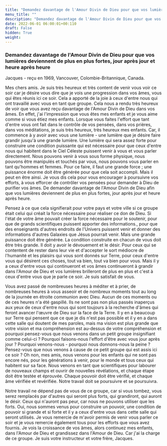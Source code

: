 ```yaml
---
title: "Demandez davantage de l'Amour Divin de Dieu pour que vos lumières deviennent de plus en plus fortes, jour après jour et heure après heure"
menu_title: ""
description: "Demandez davantage de l'Amour Divin de Dieu pour que vos lumières deviennent de plus en plus fortes, jour après jour et heure après heure"
date: 2022-06-01 06:00:01+00:110
draft: False
hidden: True
weight:
---
```

### Demandez davantage de l'Amour Divin de Dieu pour que vos lumières deviennent de plus en plus fortes, jour après jour et heure après heure

Jacques - reçu en 1969, Vancouver, Colombie-Britannique, Canada.

Mes chers amis. Je suis très heureux et très content de venir vous voir ce soir car je désire vous dire que je vois une progression dans vos âmes, vous qui êtes réunis ici ce soir. Cela a apporté de la joie à ceux d'entre nous qui ont travaillé avec vous en tant que groupe. Cela nous a rendu très heureux de voir que vous avez reçu davantage de l'Amour Divin de Dieu dans vos âmes. En effet, j'ai l'impression que vous êtes mes enfants et je vous aime comme si vous étiez mes enfants. Lorsque vous faites l'effort que tant d'entre vous ont fait dans le contrôle de vos pensées, dans vos prières, dans vos méditations, je suis très heureux, très heureux mes enfants. Car, il commence à y avoir avec vous une lumière - une lumière que je désire faire grandir jusqu'à une grande lumière. Une lumière qui sera assez forte pour construire une condition puissante qui est nécessaire pour que ceux d'entre nous qui habitent dans le Ciel Céleste puissent venir à vous et vous parler directement. Nous pouvons venir à vous sous forme physique, nous pouvons être manipulés et touchés par vous, nous pouvons vous parler en tant qu'hommes et femmes. Pour ce faire, il faut une grande force ; une puissance énorme doit être générée pour que cela soit accompli. Mais il peut en être ainsi. Je vous dis cela pour vous encourager à poursuivre vos efforts, à vous efforcer de contrôler vos pensées pour demander à Dieu de purifier vos âmes. De demander davantage de l'Amour Divin de Dieu afin que vos lumières deviennent de plus en plus fortes, jour après jour et heure après heure.

Pensez à ce que cela signifierait pour votre pays et votre ville si ce groupe était celui qui créait la force nécessaire pour réaliser ce don de Dieu. Si l'état de votre âme pouvait créer la force nécessaire pour le soutenir, pour que de grands scientifiques puissent apporter des informations., pour que des enseignants d'autres endroits de l'Univers puissent venir et donner des informations d'autres Galaxies que Jésus pourrait venir. Mais une grande puissance doit être générée. La condition construite en chacun de vous doit être très grande. Il doit y avoir le dévouement et le désir. Pour ceux qui se contentent de rester dans leur vie et d'accepter le sort médiocre de l'humanité et les plaisirs qui vous sont donnés sur Terre, pour ceux d'entre vous qui désirent ces choses, tout va bien, tout va bien pour vous. Mais il y a ceux d'entre vous qui continueront et vos âmes continueront à grandir dans l'Amour de Dieu et vos lumières brilleront de plus en plus et c'est à ceux d'entre vous que je parle ce soir. Je suis satisfait de vous. 

Vous avez passé de nombreuses heures à méditer et à prier, de nombreuses heures à vous asseoir et de nombreux moments tout au long de la journée en étroite communion avec Dieu. Aucun de ces moments ou de ces heures n'a été gaspillé. Ils ne sont pas non plus passés inaperçus aux yeux de ceux d'entre nous qui sont toujours à la recherche d'âmes qui feront avancer l'œuvre de Dieu sur la face de la Terre. Il y en a beaucoup sur Terre qui pensent que ce que je dis n'est pas possible et il y en a dans cette salle qui doutent de mes paroles, mais ma vision est plus grande que votre vision et ma compréhension est au-dessus de votre compréhension et pourquoi pensez-vous que nous venons dans un petit groupe insignifiant comme celui-ci ? Pourquoi faisons-nous l'effort d'être avec vous jour après jour ? Pourquoi venons-nous - pourquoi nous donnons-nous la peine ? Pensez-vous que nous venons à cause de ce petit groupe qui est assis ici ce soir ? Oh non, mes amis, nous venons pour les enfants qui ne sont pas encore nés, pour les générations à venir, pour le monde et tous ceux qui habitent sur sa face. Nous venons en tant que scientifiques pour labourer de nouveaux champs et ouvrir de nouvelles révélations, et chaque étape doit être testée et éprouvée. Chaque pouvoir doit être vérifié, et chaque âme vérifiée et revérifiée. Notre travail doit se poursuivre et se poursuivra.

Notre travail ne dépend pas de vous de ce groupe, car si vous tombez, vous serez remplacés par d'autres qui seront plus forts, qui grandiront, qui auront le désir. Ceux qui n'auront pas peur, car nous ne pouvons utiliser que les forts. Oui, nous sommes venus pour construire un pouvoir, une condition de pouvoir si grande et si forte et il y a ceux d'entre vous dans cette salle qui seront utilisés. Je vous remercie de m'avoir permis de venir vous parler ce soir et je vous remercie également tous pour les efforts que vous avez fournis. Je vois la croissance de vos âmes, alors continuez mes enfants, dans l'Amour de Dieu et grandissez dans l'Amour de Dieu. Car j'ai la charge de ce groupe. Je suis votre instructeur et votre frère, Jacques.
